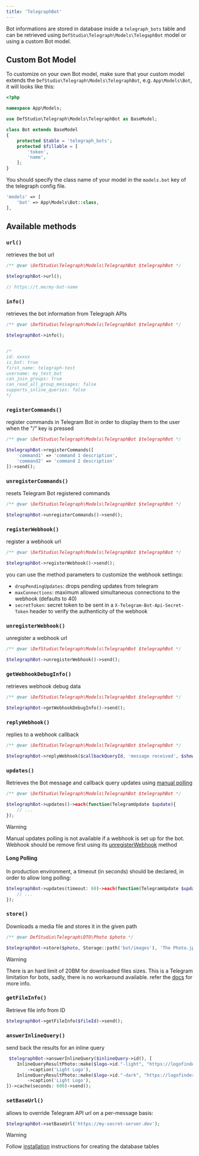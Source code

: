 ```yaml
---
title: 'TelegraphBot'
---
```


Bot informations are stored in database inside a `telegraph_bots` table and can be retrieved using `DefStudio\Telegraph\Models\TelegaphBot` model or using a custom Bot model.

## Custom Bot Model

To customize on your own Bot model, make sure that your custom model extends the `DefStudio\Telegraph\Models\TelegraphBot`, e.g. `App\Models\Bot`, it will looks like this:

```php
<?php

namespace App\Models;

use DefStudio\Telegraph\Models\TelegraphBot as BaseModel;

class Bot extends BaseModel
{
	protected $table = 'telegraph_bots';
	protected $fillable = [
		'token',
		'name',
	];
}
```

You should specify the class name of your model in the `models.bot` key of the telegraph config file.

```php
'models' => [
    'bot' => App\Models\Bot::class,
],
```

## Available methods

### `url()`

retrieves the bot url

```php
/** @var \DefStudio\Telegraph\Models\TelegraphBot $telegraphBot */

$telegraphBot->url();

// https://t.me/my-bot-name
```

### `info()`

retrieves the bot information from Telegraph APIs

```php
/** @var \DefStudio\Telegraph\Models\TelegraphBot $telegraphBot */

$telegraphBot->info();


/*
id: xxxxx
is_bot: true
first_name: telegraph-test
username: my_test_bot
can_join_groups: true
can_read_all_group_messages: false
supports_inline_queries: false
*/
```

### `registerCommands()`

register commands in Telegram Bot in order to display them to the user when the "/" key is pressed

```php
/** @var \DefStudio\Telegraph\Models\TelegraphBot $telegraphBot */

$telegraphBot->registerCommands([
    'command1' => 'command 1 description',
    'command2' => 'command 2 description'
])->send();
```

### `unregisterCommands()`

resets Telegram Bot registered commands

```php
/** @var \DefStudio\Telegraph\Models\TelegraphBot $telegraphBot */

$telegraphBot->unregisterCommands()->send();
```

### `registerWebhook()`

register a webhook url

```php
/** @var \DefStudio\Telegraph\Models\TelegraphBot $telegraphBot */

$telegraphBot->registerWebhook()->send();
```

you can use the method parameters to customize the webhook settings:

- `dropPendingUpdates`: drops pending updates from telegram
- `maxConnections`: maximum allowed simultaneous connections to the webhook (defaults to 40)
- `secretToken`: secret token to be sent in a `X-Telegram-Bot-Api-Secret-Token` header to verify the authenticity of the webhook

### `unregisterWebhook()`

unregister a webhook url

```php
/** @var \DefStudio\Telegraph\Models\TelegraphBot $telegraphBot */

$telegraphBot->unregisterWebhook()->send();
```

### `getWebhookDebugInfo()`

retrieves webhook debug data

```php
/** @var \DefStudio\Telegraph\Models\TelegraphBot $telegraphBot */

$telegraphBot->getWebhookDebugInfo()->send();
```

### `replyWebhook()`

replies to a webhook callback

```php
/** @var \DefStudio\Telegraph\Models\TelegraphBot $telegraphBot */

$telegraphBot->replyWebhook($callbackQueryId, 'message received', $showAlert)->send();
```


### `updates()`

Retrieves the Bot message and callback query updates using [manual polling](webhooks/manual-polling)

```php
/** @var \DefStudio\Telegraph\Models\TelegraphBot $telegraphBot */

$telegraphBot->updates()->each(function(TelegramUpdate $update){
    // ...
});
```

> [!WARNING]
> Manual updates polling is not available if a webhook is set up for the bot. Webhook should be remove first using its [unregisterWebhook](webhooks/deleting-webhooks) method

#### Long Polling

In production environment, a timeout (in seconds) should be declared, in order to allow long polling:

```php
$telegraphBot->updates(timeout: 60)->each(function(TelegramUpdate $update){
    // ...
});
```


### `store()`

Downloads a media file and stores it in the given path

```php
/** @var DefStudio\Telegraph\DTO\Photo $photo */

$telegraphBot->store($photo, Storage::path('bot/images'), 'The Photo.jpg');
```
> [!WARNING]
> There is an hard limit of 20BM for downloaded files sizes. This is a Telegram limitation for bots, sadly, there is no workaround available.
> refer the [docs](https://core.telegram.org/bots/api#getfile) for more info.

### `getFileInfo()`

Retrieve file info from ID

```php
$telegraphBot->getFileInfo($fileId)->send();
```


### `answerInlineQuery()`

send back the results for an inline query

```php
 $telegraphBot->answerInlineQuery($inlineQuery->id(), [
    InlineQueryResultPhoto::make($logo->id."-light", "https://logofinder.dev/$logo->id/light.jpg", "https://logofinder.dev/$logo->id/light/thumb.jpg")
        ->caption('Light Logo'),
    InlineQueryResultPhoto::make($logo->id."-dark", "https://logofinder.dev/$logo->id/dark.jpg", "https://logofinder.dev/$logo->id/dark/thumb.jpg")
        ->caption('Light Logo'),
])->cache(seconds: 600)->send();
```


### `setBaseUrl()`

allows to override Telegram API url on a per-message basis:

```php
$telegraphBot->setBaseUrl('https://my-secret-server.dev');
```




> [!WARNING]
> Follow [installation](installation#set-up) instructions for creating the database tables

